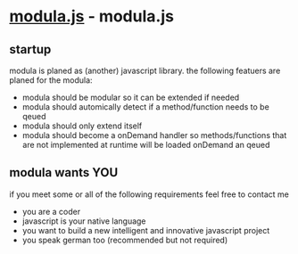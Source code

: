 [modula.js](http://www.conceptixx.de/) - modula.js
==================================================

startup
--------------------------------------

modula is planed as (another) javascript library. the following featuers are planed for the modula:
- modula should be modular so it can be extended if needed
- modula should automically detect if a method/function needs to be qeued
- modula should only extend itself
- modula should become a onDemand handler so methods/functions that are not implemented at runtime will be loaded onDemand an qeued 


modula wants YOU
--------------------------------------
if you meet some or all of the following requirements feel free to contact me
- you are a coder
- javascript is your native language
- you want to build a new intelligent and innovative javascript project
- you speak german too (recommended but not required)
